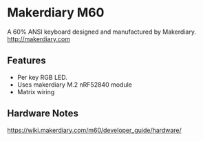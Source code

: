 # Makerdiary M60

A 60% ANSI keyboard designed and manufactured by Makerdiary.
http://makerdiary.com

## Features

- Per key RGB LED.
- Uses makerdiary M.2 nRF52840 module
- Matrix wiring

## Hardware Notes

https://wiki.makerdiary.com/m60/developer_guide/hardware/
